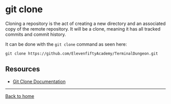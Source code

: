 # git clone

Cloning a repository is the act of creating a new directory and an associated copy of the remote repository. It will be a clone, meaning it has all tracked commits and commit history.

It can be done with the `git clone` command as seen here:
```
git clone https://github.com/ElevenfiftyAcademy/TerminalDungeon.git
```
## Resources

- [Git Clone Documentation](https://git-scm.com/docs/git-clone)
---
[Back to home](../README.md)